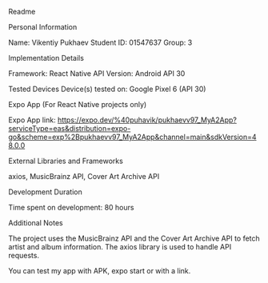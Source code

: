 Readme

Personal Information

Name: Vikentiy Pukhaev
Student ID: 01547637
Group: 3

Implementation Details

Framework: React Native
API Version: Android API 30

Tested Devices
Device(s) tested on: Google Pixel 6 (API 30)

Expo App (For React Native projects only)

Expo App link: https://expo.dev/%40puhavik/pukhaevv97_MyA2App?serviceType=eas&distribution=expo-go&scheme=exp%2Bpukhaevv97_MyA2App&channel=main&sdkVersion=48.0.0

External Libraries and Frameworks

axios, MusicBrainz API, Cover Art Archive API

Development Duration

Time spent on development: 80 hours

Additional Notes

The project uses the MusicBrainz API and the Cover Art Archive API to fetch artist and album information. The axios library is used to handle API requests.

You can test my app with APK, expo start or with a link. 